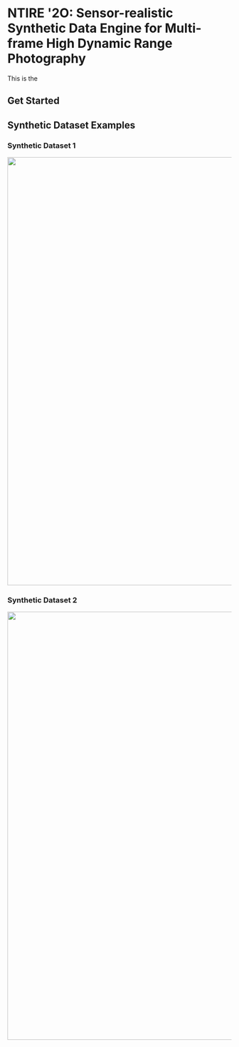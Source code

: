 # NTIRE '2O: Sensor-realistic Synthetic Data Engine for Multi-frame High Dynamic Range Photography

This is the 

## Get Started

## Synthetic Dataset Examples


### Synthetic Dataset 1
<img src="./Synthetic_Dataset_1_Sample/dataset_1_example.png" width="960">


### Synthetic Dataset 2
<img src="./Synthetic_Dataset_2_Sample/dataset_2_example.png" width="960">